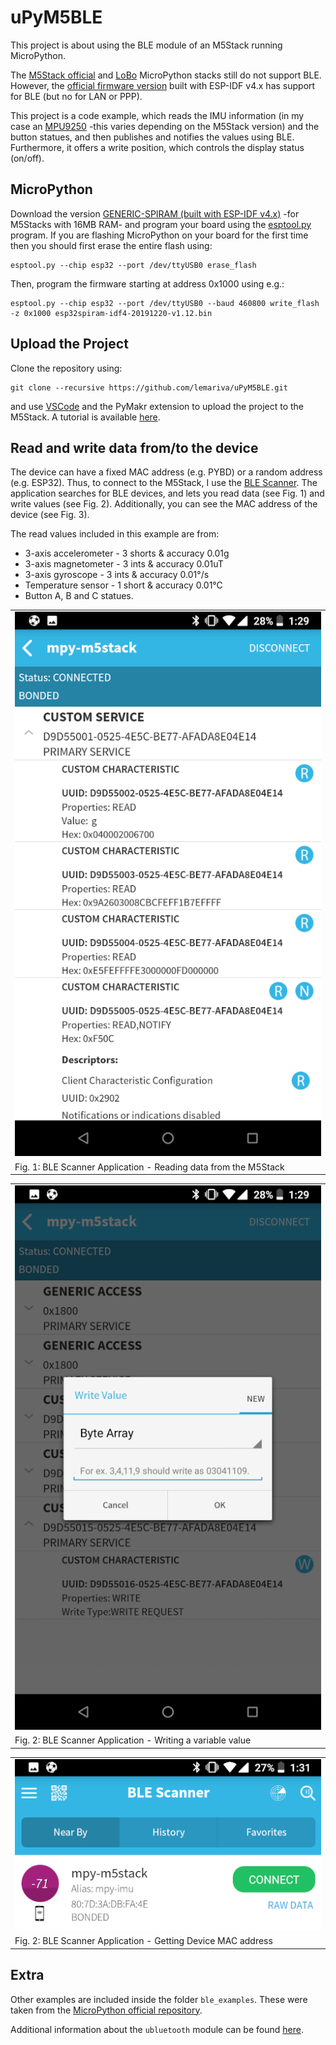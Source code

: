 # uPyM5BLE
This project is about using the BLE module of an M5Stack running MicroPython. 

The [M5Stack official](https://github.com/m5stack/M5Stack_MicroPython) and [LoBo](https://github.com/loboris/MicroPython_ESP32_psRAM_LoBo/) MicroPython stacks still do not support BLE. However, the [official firmware version](http://micropython.org/download#esp32) built with ESP-IDF v4.x has support for BLE (but no for LAN or PPP). 

This project is a code example, which reads the IMU information (in my case an [MPU9250](https://www.invensense.com/products/motion-tracking/9-axis/mpu-9250/) -this varies depending on the M5Stack version) and the button statues, and then publishes and notifies the values using BLE. Furthermore, it offers a write position, which controls the display status (on/off). 

## MicroPython
Download the version [GENERIC-SPIRAM (built with ESP-IDF v4.x)](http://micropython.org/resources/firmware/esp32spiram-idf4-20191220-v1.12.bin) -for M5Stacks with 16MB RAM- and program your board using the [esptool.py](https://github.com/espressif/esptool) program. If you are flashing MicroPython on your board for the first time then you should first erase the entire flash using:

```
esptool.py --chip esp32 --port /dev/ttyUSB0 erase_flash
```
Then, program the firmware starting at address 0x1000 using e.g.:

```
esptool.py --chip esp32 --port /dev/ttyUSB0 --baud 460800 write_flash -z 0x1000 esp32spiram-idf4-20191220-v1.12.bin
```

## Upload the Project
Clone the repository using:
```
git clone --recursive https://github.com/lemariva/uPyM5BLE.git
```
and use [VSCode](https://code.visualstudio.com/) and the PyMakr extension to upload the project to the M5Stack. A tutorial is available [here](https://lemariva.com/blog/2018/12/micropython-visual-studio-code-as-ide).

## Read and write data from/to the device
The device can have a fixed MAC address (e.g. PYBD) or a random address (e.g. ESP32). Thus, to connect to the M5Stack, I use the [BLE Scanner](https://play.google.com/store/apps/details?id=com.macdom.ble.blescanner&hl=de). The application searches for BLE devices, and lets you read data (see Fig. 1) and write values (see Fig. 2). Additionally, you can see the MAC address of the device (see Fig. 3). 

The read values included in this example are from:
* 3-axis accelerometer - 3 shorts & accuracy 0.01g
* 3-axis magnetometer - 3 ints & accuracy 0.01uT
* 3-axis gyroscope - 3 ints & accuracy 0.01°/s
* Temperature sensor - 1 short & accuracy 0.01°C
* Button A, B and C statues.

| |
|:--|
|![BLE Scanner](images/ble_scanner_read.png?raw=true "BLE Scanner")|
|Fig. 1: BLE Scanner Application - Reading data from the M5Stack|

| |
|:--|
|![BLE Scanner](images/ble_scanner_write.png?raw=true "BLE Scanner")|
|Fig. 2: BLE Scanner Application - Writing a variable value|

| |
|:--|
|![BLE Scanner](images/ble_scanner_mac.png?raw=true "BLE Scanner")|
|Fig. 2: BLE Scanner Application - Getting Device MAC address|

## Extra 

Other examples are included inside the folder `ble_examples`. These were taken from the [MicroPython official repository](https://github.com/micropython/micropython/tree/master/examples/bluetooth).

Additional information about the `ubluetooth` module can be found [here](https://docs.micropython.org/en/latest/library/ubluetooth.html).
